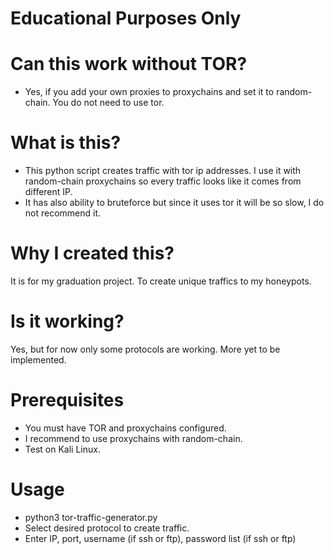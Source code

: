 # Educational Purposes Only

# Can this work without TOR?
- Yes, if you add your own proxies to proxychains and set it to random-chain. You do not need to use tor.

# What is this?
- This python script creates traffic with tor ip addresses. I use it with random-chain proxychains so every traffic looks like it comes from different IP.
- It has also ability to bruteforce but since it uses tor it will be so slow, I do not recommend it.

# Why I created this?
It is for my graduation project. To create unique traffics to my honeypots.

# Is it working?
Yes, but for now only some protocols are working. More yet to be implemented.

# Prerequisites
- You must have TOR and proxychains configured.
- I recommend to use proxychains with random-chain.
- Test on Kali Linux.

# Usage
- python3 tor-traffic-generator.py
- Select desired protocol to create traffic.
- Enter IP, port, username (if ssh or ftp), password list (if ssh or ftp)
